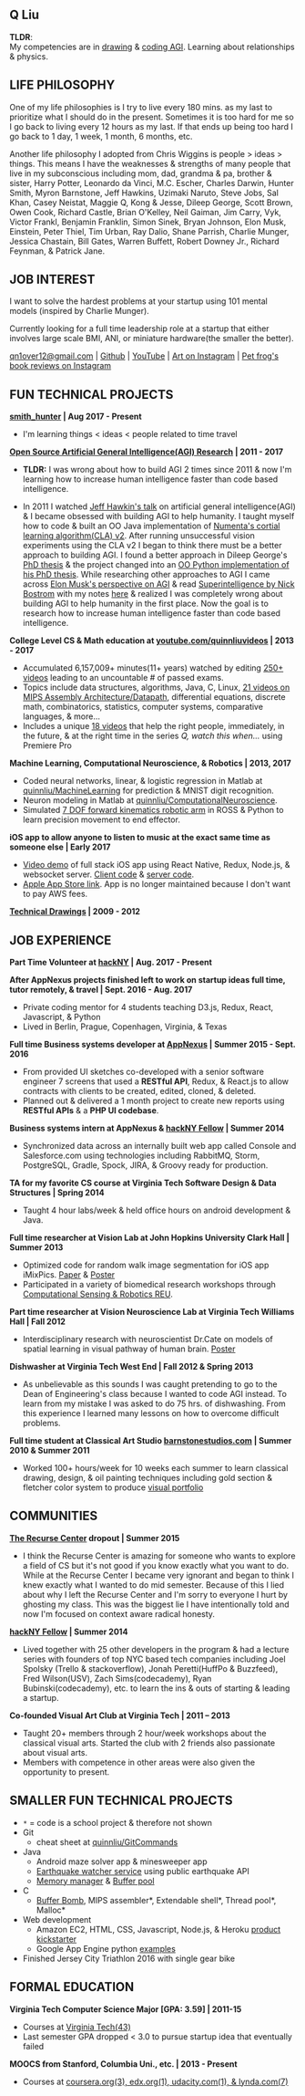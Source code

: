 ## Q Liu

<b>TLDR</b>:  
My competencies are in [drawing](https://github.com/quinnliu/CV/blob/master/portfolio/artwork.md) & [coding AGI](https://github.com/WalnutiQ/wAlnut). Learning about relationships & physics.

## LIFE PHILOSOPHY
One of my life philosophies is I try to live every 180 mins. as my last to prioritize what I should do in the present. Sometimes it is too hard for me so I go back to living every 12 hours as my last. If that ends up being too hard I go back to 1 day, 1 week, 1 month, 6 months, etc.

Another life philosophy I adopted from Chris Wiggins is people > ideas > things. This means I have the weaknesses & strengths of many people that live in my subconscious including mom, dad, grandma & pa, brother & sister, Harry Potter, Leonardo da Vinci, M.C. Escher, Charles Darwin, Hunter Smith, Myron Barnstone, Jeff Hawkins, Uzimaki Naruto, Steve Jobs, Sal Khan, Casey Neistat, Maggie Q, Kong & Jesse, Dileep George, Scott Brown, Owen Cook, Richard Castle, Brian O'Kelley, Neil Gaiman, Jim Carry, Vyk, Victor Frankl, Benjamin Franklin, Simon Sinek, Bryan Johnson, Elon Musk, Einstein, Peter Thiel, Tim Urban, Ray Dalio, Shane Parrish, Charlie Munger, Jessica Chastain, Bill Gates, Warren Buffett, Robert Downey Jr., Richard Feynman, & Patrick Jane.

## JOB INTEREST
I want to solve the hardest problems at your startup using 101 mental models (inspired by Charlie Munger).

Currently looking for a full time leadership role at a startup that either involves large scale BMI, ANI, or miniature hardware(the smaller the better). 

qn1over12@gmail.com | [Github](https://github.com/quinnliu) | [YouTube](https://www.youtube.com/user/quinnliuvideos) | [Art on Instagram](https://www.instagram.com/letterqliu/) | [Pet frog's book reviews on Instagram](https://www.instagram.com/jthefrog/)

## FUN TECHNICAL PROJECTS
<b>[smith_hunter](https://github.com/quinnliu/smith_hunter) | Aug 2017 - Present</b>
- I'm learning things < ideas < people related to time travel

<b>[Open Source Artificial General Intelligence(AGI) Research](https://github.com/WalnutiQ/wAlnut) | 2011 - 2017</b>
- <b>TLDR:</b> I was wrong about how to build AGI 2 times since 2011 & now I'm learning how to increase human intelligence faster than code based intelligence.

- In 2011 I watched [Jeff Hawkin's talk](https://www.ted.com/talks/jeff_hawkins_on_how_brain_science_will_change_computing) on
artificial general intelligence(AGI) & I became obsessed with building AGI to help humanity. I taught myself how to code & built
an OO Java implementation of [Numenta's cortial learning algorithm(CLA) v2](https://github.com/WalnutiQ/wAlnut/tree/MARK_II). After running unsuccessful vision experiments using the CLA v2 I began to think there must be a better approach to building AGI. I found a better approach in Dileep George's [PhD thesis](https://github.com/WalnutiQ/papers/blob/master/Dileep_George_PGM/HowTheBrainMightWork.pdf) & the project changed into an [OO Python implementation of his PhD thesis](https://github.com/WalnutiQ/wAlnut/tree/MARK_III). While researching other approaches to AGI I came across [Elon Musk's perspective on AGI](https://youtu.be/h0962biiZa4)
& read [Superintelligence by Nick Bostrom](https://www.amazon.com/Superintelligence-Dangers-Strategies-Nick-Bostrom/dp/1501227742) with my notes [here](https://github.com/WalnutiQ/wAlnut/issues/345) & realized I was completely wrong
about building AGI to help humanity in the first place. Now the goal is to research how to increase human
intelligence faster than code based intelligence.

<b>College Level CS & Math education at
[youtube.com/quinnliuvideos](https://www.youtube.com/user/quinnliuvideos) | 2013 - 2017</b>  
- Accumulated 6,157,009+ minutes(11+ years) watched by editing [250+ videos](https://www.youtube.com/user/quinnliuvideos/playlists) leading to an uncountable # of passed exams.
- Topics include data structures, algorithms, Java, C, Linux, [21 videos on MIPS Assembly Architecture/Datapath](https://www.youtube.com/playlist?list=PLPXsMt57rLthe1kihStAdRgGdj3IZ7WHe),
  differential equations, discrete math, combinatorics, statistics, computer
  systems, comparative languages, & more...
- Includes a unique [18 videos](https://www.youtube.com/playlist?list=PLPXsMt57rLtjF1SOj7QWc_XevhkSVn_fH) that help the right
  people, immediately, in the future, & at the right time in the series *Q, watch this when...* using Premiere Pro

<b>Machine Learning, Computational Neuroscience, & Robotics | 2013, 2017</b>    
- Coded neural networks, linear, & logistic regression in Matlab at [quinnliu/MachineLearning](https://github.com/quinnliu/MachineLearning) for prediction & MNIST digit recognition.
- Neuron modeling in Matlab at [quinnliu/ComputationalNeuroscience](https://github.com/quinnliu/ComputationalNeuroscience).
- Simulated [7 DOF forward kinematics robotic arm](https://github.com/Hunter690/catkin_ws) in ROSS & Python to learn precision movement to end effector.

<b>iOS app to allow anyone to listen to music at the exact same time as someone else | Early 2017</b>
- [Video demo](https://www.youtube.com/watch?v=WXTufUtmZYg) of full stack iOS app using React Native, Redux, Node.js,
  & websocket server.
  [Client code](https://github.com/Laybium/laybium) &
  [server code](https://github.com/Laybium/laybium_server).
- [Apple App Store link](https://appsto.re/us/zQZYfb.i). App is no longer maintained because I don't want to pay AWS fees.

<b>[Technical Drawings](https://github.com/quinnliu/CV/blob/master/portfolio/artwork.md) | 2009 - 2012</b>

## JOB EXPERIENCE
<b>Part Time Volunteer at [hackNY](http://hackny.org/a/) | Aug. 2017 - Present</b>

<b>After AppNexus projects finished left to work on startup ideas full time, tutor remotely, & travel | Sept. 2016 - Aug. 2017</b>
- Private coding mentor for 4 students teaching D3.js, Redux, React, Javascript, & Python 
- Lived in Berlin, Prague, Copenhagen, Virginia, & Texas

<b>Full time Business systems developer at [AppNexus](http://www.appnexus.com/) | Summer 2015 - Sept. 2016</b>  
- From provided UI sketches co-developed with a senior software engineer 7 screens that used a
  <b>RESTful API</b>, Redux, & React.js to allow contracts with clients to be created, edited, cloned, & deleted.
- Planned out & delivered a 1 month project to create new reports using <b>RESTful APIs</b> & a
  <b>PHP UI codebase</b>.

<b>Business systems intern at AppNexus & [hackNY Fellow](http://hackny.org/a/) | Summer 2014</b>  
- Synchronized data across an internally built web app called Console and
  Salesforce.com using technologies including RabbitMQ, Storm, PostgreSQL,
  Gradle, Spock, JIRA, & Groovy ready for production.  

<b>TA for my favorite CS course at Virginia Tech Software Design & Data Structures | Spring 2014</b>  
- Taught 4 hour labs/week & held office hours on android development & Java.

<b>Full time researcher at Vision Lab at John Hopkins University Clark Hall | Summer 2013</b>  
- Optimized code for random walk image segmentation for iOS app iMixPics.
  [Paper](./portfolio/random_walker_image_segmentation_on_iOS_devices.pdf) &
  [Poster](./portfolio/Poster_iMixPics2.jpg)
- Participated in a variety of biomedical research workshops through
  [Computational Sensing & Robotics REU](http://lcsr.jhu.edu/reu/).

<b>Part time researcher at Vision Neuroscience Lab at Virginia Tech Williams Hall | Fall 2012</b>  
- Interdisciplinary research with neuroscientist Dr.Cate on models of spatial
  learning in visual pathway of human brain. [Poster](./portfolio/Scieneering_Poster_(5MB).jpg)

<b>Dishwasher at Virginia Tech West End | Fall 2012 & Spring 2013</b>
- As unbelievable as this sounds I was caught pretending to go to the Dean of Engineering's class because I wanted to code AGI instead. To learn from my mistake I was asked to do 75 hrs. of dishwashing. From this experience I learned many lessons on how to overcome difficult problems.

<b>Full time student at Classical Art Studio [barnstonestudios.com](barnstonestudios.com) | Summer 2010 & Summer 2011</b>
- Worked 100+ hours/week for 10 weeks each summer to learn classical drawing,
  design, & oil painting techniques including gold section & fletcher color
  system to produce
  [visual portfolio](https://github.com/quinnliu/CV/blob/master/portfolio/artwork.md)

## COMMUNITIES
<b>[The Recurse Center](https://www.recurse.com/) dropout | Summer 2015</b>
- I think the Recurse Center is amazing for someone who wants to explore a field of CS but it's not good if you know exactly what you want to do. While at the Recurse Center I became very ignorant and began to think I knew exactly what I wanted to do mid semester. Because of this I lied about why I left the Recurse Center and I'm sorry to everyone I hurt by ghosting my class. This was the biggest lie I have intentionally told and now I'm focused on context aware radical honesty. 

<b>[hackNY Fellow](http://hackny.org/a/) | Summer 2014</b>
- Lived together with 25 other developers in the program & had a lecture series with founders of top NYC based tech companies including Joel Spolsky (Trello & stackoverflow), Jonah Peretti(HuffPo & Buzzfeed), Fred Wilson(USV), Zach Sims(codecademy), Ryan Bubinski(codecademy), etc. to learn the ins & outs of starting & leading a startup.

<b>Co-founded Visual Art Club at Virginia Tech | 2011 – 2013</b>  
- Taught 20+ members through 2 hour/week workshops about the classical visual
  arts. Started the club with 2 friends also passionate about visual arts.
- Members with competence in other areas were also given the opportunity to present.

## SMALLER FUN TECHNICAL PROJECTS
- `*` = code is a school project & therefore not shown
- Git
  + cheat sheet at [quinnliu/GitCommands](https://github.com/quinnliu/GitCommands)
- Java
  + Android maze solver app & minesweeper app
  + [Earthquake watcher service](https://github.com/quinnliu/EarthquakeWatcherService)
    using public earthquake API
  + [Memory manager](https://github.com/quinnliu/MemoryManager) & [Buffer pool](https://github.com/quinnliu/BufferPool)
- C
  + [Buffer Bomb](https://github.com/quinnliu/bufferBomb), MIPS assembler*, Extendable shell*, Thread pool*, Malloc*
- Web development
  + Amazon EC2, HTML, CSS, Javascript, Node.js, & Heroku [product kickstarter](https://github.com/quinnliu/bitstarter)
  + Google App Engine python [examples](https://github.com/quinnliu/GoogleAppEngine)
- Finished Jersey City Triathlon 2016 with single gear bike 

## FORMAL EDUCATION
<b>Virginia Tech Computer Science Major [GPA: 3.59] | 2011-15</b>  
- Courses at [Virginia Tech(43)](./portfolio/courses_taken.md)
- Last semester GPA dropped < 3.0 to pursue startup idea that eventually failed

<b>MOOCS from Stanford, Columbia Uni., etc. | 2013 - Present</b>
- Courses at [coursera.org(3), edx.org(1), udacity.com(1), & lynda.com(7)](./portfolio/courses_taken.md)
